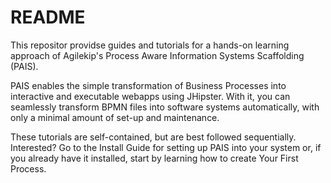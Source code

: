 # README

This repositor providse guides and tutorials for a hands-on learning approach of Agilekip's Process Aware Information Systems Scaffolding (PAIS).

PAIS enables the simple transformation of Business Processes into interactive and executable webapps using JHipster. With it, you can seamlessly transform BPMN files into software systems automatically, with only a minimal amount of set-up and maintenance.

These tutorials are self-contained, but are best followed sequentially. Interested? Go to the Install Guide for setting up PAIS into your system or, if you already have it installed, start by learning how to create Your First Process.
